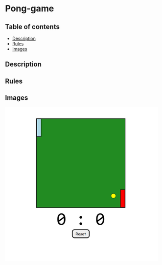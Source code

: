 # Pong-game

## Table of contents

- [Description](#description)
- [Rules](#rules)
- [Images](#images)

## Description

## Rules

## Images

![img](game.png)